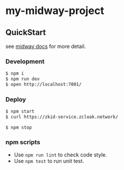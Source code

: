 # my-midway-project

## QuickStart

<!-- add docs here for user -->

see [midway docs][midway] for more detail.

### Development

```bash
$ npm i
$ npm run dev
$ open http://localhost:7001/
```

### Deploy

```bash
$ npm start
$ curl https://zkid-service.zcloak.network/
```

```
$ npm stop

```

### npm scripts

- Use `npm run lint` to check code style.
- Use `npm test` to run unit test.


[midway]: https://midwayjs.org
